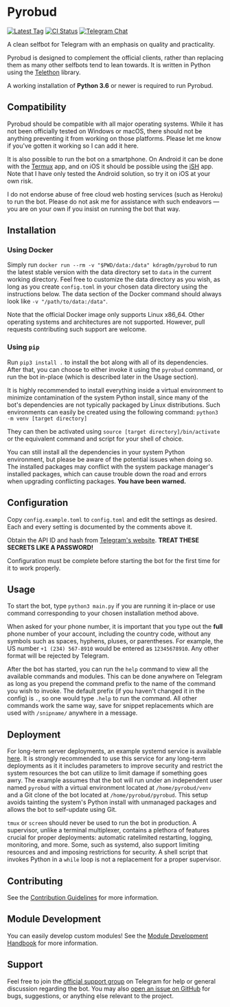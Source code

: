 # Pyrobud

[![Latest Tag](https://img.shields.io/github/v/tag/kdrag0n/pyrobud?sort=semver&style=for-the-badge)](https://github.com/kdrag0n/pyrobud/releases)
[![CI Status](https://img.shields.io/github/workflow/status/kdrag0n/pyrobud/Build%20%26%20publish%20bleeding-edge%20Docker%20image?style=for-the-badge)](https://github.com/kdrag0n/pyrobud/actions?query=workflow%3A%22Build+%26+publish+bleeding-edge+Docker+image%22)
[![Telegram Chat](https://img.shields.io/badge/chat-on%20telegram-blueviolet?&style=for-the-badge)](https://t.me/pyrobud)

A clean selfbot for Telegram with an emphasis on quality and practicality.

Pyrobud is designed to complement the official clients, rather than replacing
them as many other selfbots tend to lean towards. It is written in Python using
the [Telethon](https://github.com/LonamiWebs/Telethon) library.

A working installation of **Python 3.6** or newer is required to run Pyrobud.

## Compatibility

Pyrobud should be compatible with all major operating systems. While it has not
been officially tested on Windows or macOS, there should not be anything
preventing it from working on those platforms. Please let me know if you've
gotten it working so I can add it here.

It is also possible to run the bot on a smartphone. On Android it can be done
with the [Termux](https://wiki.termux.com/wiki/Main_Page) app, and on iOS it
should be possible using the [iSH](https://ish.app/) app. Note that I have only
tested the Android solution, so try it on iOS at your own risk.

I do not endorse abuse of free cloud web hosting services (such as Heroku) to run
the bot. Please do not ask me for assistance with such endeavors — you are on
your own if you insist on running the bot that way.

## Installation

### Using Docker

Simply run `docker run --rm -v "$PWD/data:/data" kdrag0n/pyrobud` to run the
latest stable version with the data directory set to `data` in the current
working directory. Feel free to customize the data directory as you wish, as
long as you create `config.toml` in your chosen data directory using the
instructions below. The data section of the Docker command should always look
like `-v "/path/to/data:/data"`.

Note that the official Docker image only supports Linux x86_64. Other operating
systems and architectures are not supported. However, pull requests contributing
such support are welcome.

### Using `pip`

Run `pip3 install .` to install the bot along with all of its dependencies. After
that, you can choose to either invoke it using the `pyrobud` command, or run the bot
in-place (which is described later in the Usage section).

It is highly recommended to install everything inside a virtual environment to
minimize contamination of the system Python install, since many of the bot's
dependencies are not typically packaged by Linux distributions. Such environments
can easily be created using the following command: `python3 -m venv [target directory]`

They can then be activated using `source [target directory]/bin/activate` or the
equivalent command and script for your shell of choice.

You can still install all the dependencies in your system Python environment,
but please be aware of the potential issues when doing so. The installed packages
may conflict with the system package manager's installed packages, which can
cause trouble down the road and errors when upgrading conflicting packages.
**You have been warned.**

## Configuration

Copy `config.example.toml` to `config.toml` and edit the settings as desired.
Each and every setting is documented by the comments above it.

Obtain the API ID and hash from [Telegram's website](https://my.telegram.org/apps).
**TREAT THESE SECRETS LIKE A PASSWORD!**

Configuration must be complete before starting the bot for the first time for it
to work properly.

## Usage

To start the bot, type `python3 main.py` if you are running it in-place or use
command corresponding to your chosen installation method above.

When asked for your phone number, it is important that you type out the **full**
phone number of your account, including the country code, without any symbols
such as spaces, hyphens, pluses, or parentheses. For example, the US number
`+1 (234) 567-8910` would be entered as `12345678910`. Any other format will be
rejected by Telegram.

After the bot has started, you can run the `help` command to view all the
available commands and modules. This can be done anywhere on Telegram as long as
you prepend the command prefix to the name of the command you wish to invoke.
The default prefix (if you haven't changed it in the config) is `.`, so one
would type `.help` to run the command. All other commands work the same way,
save for snippet replacements which are used with `/snipname/` anywhere in a
message.

## Deployment

For long-term server deployments, an example systemd service is available
[here](https://github.com/kdrag0n/pyrobud/blob/master/systemd/pyrobud.service).
It is strongly recommended to use this service for any long-term deployments as
it it includes parameters to improve security and restrict the system resources
the bot can utilize to limit damage if something goes awry. The example assumes
that the bot will run under an independent user named `pyrobud` with a virtual
environment located at `/home/pyrobud/venv` and a Git clone of the bot located
at `/home/pyrobud/pyrobud`. This setup avoids tainting the system's Python install
with unmanaged packages and allows the bot to self-update using Git.

`tmux` or `screen` should never be used to run the bot in production. A supervisor,
unlike a terminal multiplexer, contains a plethora of features crucial for proper
deployments: automatic ratelimited restarting, logging, monitoring, and more. Some,
such as systemd, also support limiting resources and and imposing restrictions for
security. A shell script that invokes Python in a `while` loop is not a replacement
for a proper supervisor.

## Contributing

See the [Contribution Guidelines](https://github.com/kdrag0n/pyrobud/blob/master/CONTRIBUTING.md)
for more information.

## Module Development

You can easily develop custom modules! See the
[Module Development Handbook](https://github.com/kdrag0n/pyrobud/blob/master/DEVELOPMENT.md)
for more information.

## Support

Feel free to join the [official support group](https://t.me/pyrobud) on Telegram
for help or general discussion regarding the bot. You may also
[open an issue on GitHub](https://github.com/pyrobud/pyrobud/issues) for bugs,
suggestions, or anything else relevant to the project.

